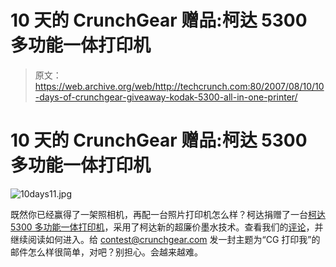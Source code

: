 # 10 天的 CrunchGear 赠品:柯达 5300 多功能一体打印机 

> 原文：<https://web.archive.org/web/http://techcrunch.com:80/2007/08/10/10-days-of-crunchgear-giveaway-kodak-5300-all-in-one-printer/>

# 10 天的 CrunchGear 赠品:柯达 5300 多功能一体打印机

![10days11.jpg](img/10cf74fcc97fdda4a1c31c3db6f2ef8f.png)

既然你已经赢得了一架照相机，再配一台照片打印机怎么样？柯达捐赠了一台[柯达 5300 多功能一体打印机](https://web.archive.org/web/20221126132412/http://crunchgear.com/2007/05/15/kodak-easyshare-5300-all-in-one-printer-review/)，采用了柯达新的超廉价墨水技术。查看我们的[评论](https://web.archive.org/web/20221126132412/http://crunchgear.com/2007/05/15/kodak-easyshare-5300-all-in-one-printer-review/)，并继续阅读如何进入。给 contest@crunchgear.com 发一封主题为“CG 打印我”的邮件怎么样很简单，对吧？别担心。会越来越难。